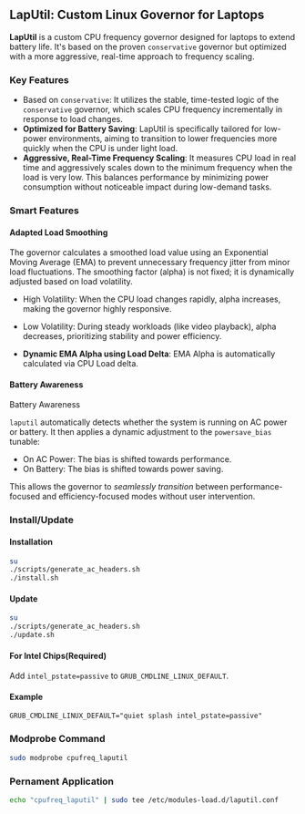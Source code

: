 ## LapUtil: Custom Linux Governor for Laptops

**LapUtil** is a custom CPU frequency governor designed for laptops to extend battery life. It's based on the proven `conservative` governor but optimized with a more aggressive, real-time approach to frequency scaling.

### Key Features
- Based on `conservative`: It utilizes the stable, time-tested logic of the `conservative` governor, which scales CPU frequency incrementally in response to load changes.
- **Optimized for Battery Saving**: LapUtil is specifically tailored for low-power environments, aiming to transition to lower frequencies more quickly when the CPU is under light load.
- **Aggressive, Real-Time Frequency Scaling**: It measures CPU load in real time and aggressively scales down to the minimum frequency when the load is very low. This balances performance by minimizing power consumption without noticeable impact during low-demand tasks.
### Smart Features
#### Adapted Load Smoothing
The governor calculates a smoothed load value using an Exponential Moving Average (EMA) to prevent unnecessary frequency jitter from minor load fluctuations. The smoothing factor (alpha) is not fixed; it is dynamically adjusted based on load volatility.

- High Volatility: When the CPU load changes rapidly, alpha increases, making the governor highly responsive.

- Low Volatility: During steady workloads (like video playback), alpha decreases, prioritizing stability and power efficiency.
- **Dynamic EMA Alpha using Load Delta**: EMA Alpha is automatically calculated via CPU Load delta. 
#### Battery Awareness
Battery Awareness

`laputil` automatically detects whether the system is running on AC power or battery. It then applies a dynamic adjustment to the `powersave_bias` tunable:

- On AC Power: The bias is shifted towards performance.
- On Battery: The bias is shifted towards power saving.

This allows the governor to *seamlessly transition* between performance-focused and efficiency-focused modes without user intervention.
### Install/Update

#### Installation

```bash
su
./scripts/generate_ac_headers.sh
./install.sh
```

#### Update
```bash
su
./scripts/generate_ac_headers.sh
./update.sh
```

#### For Intel Chips(Required)
Add `intel_pstate=passive` to `GRUB_CMDLINE_LINUX_DEFAULT`.

#### Example
`GRUB_CMDLINE_LINUX_DEFAULT="quiet splash intel_pstate=passive"`

### Modprobe Command
```bash
sudo modprobe cpufreq_laputil
```

### Pernament Application
```bash
echo "cpufreq_laputil" | sudo tee /etc/modules-load.d/laputil.conf
```
